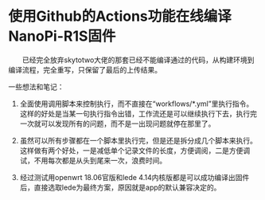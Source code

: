 # 使用Github的Actions功能在线编译NanoPi-R1S固件

　　已经完全放弃skytotwo大佬的那套已经不能编译通过的代码，从构建环境到编译流程，完全重写，只保留了最后的上传结果。

一些想法和笔记：

1. 全面使用调用脚本来控制执行，而不直接在“workflows/*.yml”里执行指令。这样的好处是当某一句执行指令出错，工作流还是可以继续执行下去，执行完一次就可以发现所有的问题，而不是一出现问题就停在那里了。

2. 虽然可以所有步骤都在一个脚本里执行完，但是还是拆分成几个脚本来执行。这样做有两个好处，一是减低单个记录文件的长度，方便调阅，二是方便调试，不用每次都是从头到尾来一次，浪费时间。

3. 经过测试用openwrt 18.06官版和lede 4.14内核版都是可以成功编译出固件后，直接选取lede为最终方案，原因就是app的默认兼容决定的。
